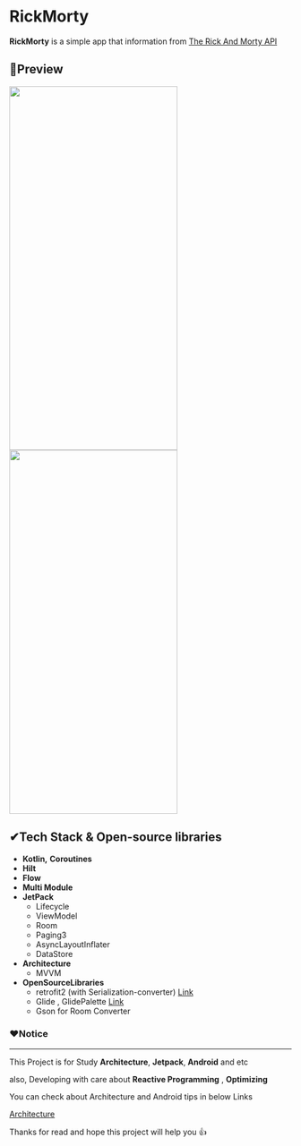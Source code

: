 # RickMorty

**RickMorty** is a simple app that information from [The Rick And Morty API](https://github.com/afuh/rick-and-morty-api)

## 💎Preview

<div>
<img src="https://github.com/SSong-develop/RickMorty/blob/mvvm/art/preview1.gif" width="300" height="650"/>
<img src="https://github.com/SSong-develop/RickMorty/blob/mvvm/art/preview2.gif" width="300" height="650"/>
</div>






## ✔Tech Stack & Open-source libraries

- **Kotlin,** **Coroutines** 
- **Hilt** 
- **Flow**
- **Multi Module**
- **JetPack**
  - Lifecycle
  - ViewModel
  - Room
  - Paging3
  - AsyncLayoutInflater
  - DataStore
- **Architecture**
  - MVVM
- **OpenSourceLibraries**
  - retrofit2 (with Serialization-converter) [Link](https://github.com/JakeWharton/retrofit2-kotlinx-serialization-converter)
  - Glide , GlidePalette [Link](https://github.com/bumptech/glide)
  - Gson for Room Converter



###  ❤️Notice

-----

This Project is for Study **Architecture**, **Jetpack**, **Android** and etc

also, Developing with care about **Reactive Programming** , **Optimizing** 

You can check about Architecture and Android tips in below Links 

 [Architecture](https://developer.android.com/topic/architecture)

Thanks for read and hope this project will help you 👍
